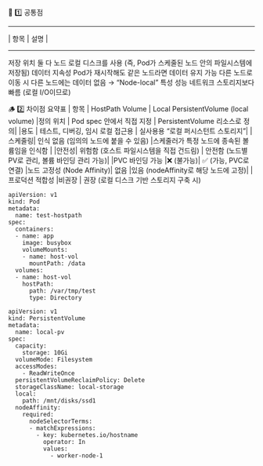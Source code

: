 🧱 1️⃣ 공통점
____________
| 항목 | 설명 |
____________
저장 위치	둘 다 노드 로컬 디스크를 사용 (즉, Pod가 스케줄된 노드 안의 파일시스템에 저장됨)
데이터 지속성	Pod가 재시작해도 같은 노드라면 데이터 유지 가능
다른 노드로 이동 시	다른 노드에는 데이터 없음 → “Node-local” 특성
성능	네트워크 스토리지보다 빠름 (로컬 I/O이므로)

🪵 2️⃣ 차이점 요약표
| 항목	| HostPath Volume |	Local PersistentVolume (local volume)
|정의 위치 | 	Pod spec 안에서 직접 지정	| PersistentVolume 리소스로 정의|
|용도	| 테스트, 디버깅, 임시 로컬 접근용 |	실사용용 “로컬 퍼시스턴트 스토리지”|
|스케줄링| 인식	없음 (임의의 노드에 붙을 수 있음)	|스케줄러가 특정 노드에 종속된 볼륨임을 인식함 |
|안전성|	위험함 (호스트 파일시스템을 직접 건드림) |	안전함 (노드별 PV로 관리, 볼륨 바인딩 관리 가능)|
|PVC 바인딩 가능	|❌ (불가능)|	✅ (가능, PVC로 연결)
|노드 고정성 (Node Affinity)|	없음	|있음 (nodeAffinity로 해당 노드에 고정)|
|프로덕션 적합성	|비권장	| 권장 (로컬 디스크 기반 스토리지 구축 시)

```
apiVersion: v1
kind: Pod
metadata:
  name: test-hostpath
spec:
  containers:
  - name: app
    image: busybox
    volumeMounts:
    - name: host-vol
      mountPath: /data
  volumes:
  - name: host-vol
    hostPath:
      path: /var/tmp/test
      type: Directory

```
```
apiVersion: v1
kind: PersistentVolume
metadata:
  name: local-pv
spec:
  capacity:
    storage: 10Gi
  volumeMode: Filesystem
  accessModes:
    - ReadWriteOnce
  persistentVolumeReclaimPolicy: Delete
  storageClassName: local-storage
  local:
    path: /mnt/disks/ssd1
  nodeAffinity:
    required:
      nodeSelectorTerms:
      - matchExpressions:
        - key: kubernetes.io/hostname
          operator: In
          values:
            - worker-node-1
```
